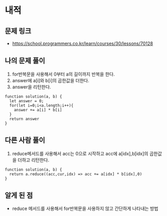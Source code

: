 # 내적

## 문제 링크

- https://school.programmers.co.kr/learn/courses/30/lessons/70128

## 나의 문제 풀이

1. for반복문을 사용해서 0부터 a의 길이까지 반복을 한다.
2. answer에 a[i]와 b[i]의 곱한값을 더한다.
3. answer을 리턴한다.

```Js
function solution(a, b) {
  let answer = 0;
  for(let i=0;i<a.length;i++){
    answer += a[i] * b[i]
  }
  return answer
}
```

## 다른 사람 풀이

1. reduce메서드를 사용해서 acc는 0으로 시작하고 acc에 a[idx],b[idx]의 곱한값을 더하고 리턴한다.

```Js
function solution(a, b) {
  return a.reduce((acc,cur,idx) => acc += a[idx] * b[idx],0)
}
```

## 알게 된 점

- reduce 메서드를 사용해서 for반복문을 사용하지 않고 간단하게 나타내는 방법
